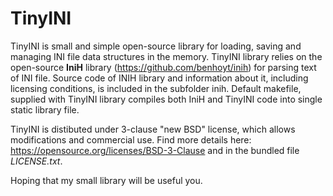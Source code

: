 # TinyINI

TinyINI is small and simple open-source library for loading, saving and managing INI file data structures in the memory. TinyINI library relies on the open-source **IniH** library (https://github.com/benhoyt/inih) for parsing text of INI file. Source code of INIH library and information about it, including licensing conditions, is included in the subfolder inih. Default makefile, supplied with TinyINI library compiles both IniH and TinyINI code into single static library file.

TinyINI is distibuted under 3-clause "new BSD" license, which allows modifications and commercial use. Find more details here: https://opensource.org/licenses/BSD-3-Clause and in the bundled file *LICENSE.txt*.

Hoping that my small library will be useful you.
